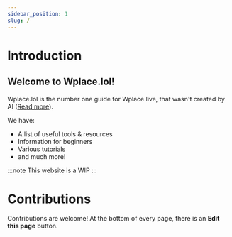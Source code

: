 ```yaml
---
sidebar_position: 1
slug: /
---
```


# Introduction
## Welcome to Wplace.lol! 
Wplace.lol is the number one guide for Wplace.live, that wasn't created by AI ([Read more](blog/wplace-ai-websites)).

We have: 
- A list of useful tools & resources 
- Information for beginners
- Various tutorials
- and much more!

:::note
This website is a WIP
:::

# Contributions
Contributions are welcome! At the bottom of every page, there is an **Edit this page** button.